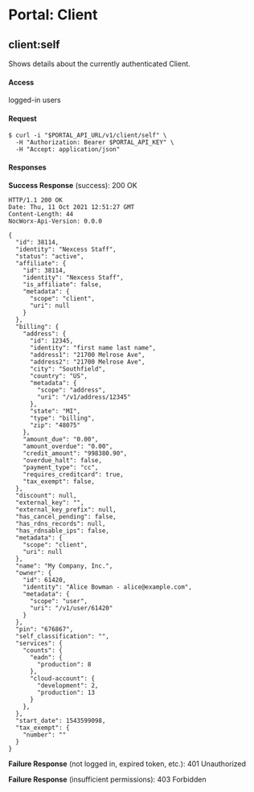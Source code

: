 # Portal: Client

## client:self
Shows details about the currently authenticated Client.

#### Access
logged-in users

#### Request
```
$ curl -i "$PORTAL_API_URL/v1/client/self" \
  -H "Authorization: Bearer $PORTAL_API_KEY" \
  -H "Accept: application/json"
```

#### Responses
**Success Response** (success): 200 OK
```
HTTP/1.1 200 OK
Date: Thu, 11 Oct 2021 12:51:27 GMT
Content-Length: 44
NocWorx-Api-Version: 0.0.0

{
  "id": 38114,
  "identity": "Nexcess Staff",
  "status": "active",
  "affiliate": {
    "id": 38114,
    "identity": "Nexcess Staff",
    "is_affiliate": false,
    "metadata": {
      "scope": "client",
      "uri": null
    }
  },
  "billing": {
    "address": {
      "id": 12345,
      "identity": "first name last name",
      "address1": "21700 Melrose Ave",
      "address2": "21700 Melrose Ave",
      "city": "Southfield",
      "country": "US",
      "metadata": {
        "scope": "address",
        "uri": "/v1/address/12345"
      },
      "state": "MI",
      "type": "billing",
      "zip": "48075"
    },
    "amount_due": "0.00",
    "amount_overdue": "0.00",
    "credit_amount": "998380.90",
    "overdue_halt": false,
    "payment_type": "cc",
    "requires_creditcard": true,
    "tax_exempt": false,
  },
  "discount": null,
  "external_key": "",
  "external_key_prefix": null,
  "has_cancel_pending": false,
  "has_rdns_records": null,
  "has_rdnsable_ips": false,
  "metadata": {
    "scope": "client",
    "uri": null
  },
  "name": "My Company, Inc.",
  "owner": {
    "id": 61420,
    "identity": "Alice Bowman - alice@example.com",
    "metadata": {
      "scope": "user",
      "uri": "/v1/user/61420"
    }
  },
  "pin": "676867",
  "self_classification": "",
  "services": {
    "counts": {
      "eadn": {
        "production": 8
      },
      "cloud-account": {
        "development": 2,
        "production": 13
      }
    },
  },
  "start_date": 1543599098,
  "tax_exempt": {
    "number": ""
  }
}
```

**Failure Response** (not logged in, expired token, etc.): 401 Unauthorized

**Failure Response** (insufficient permissions): 403 Forbidden
